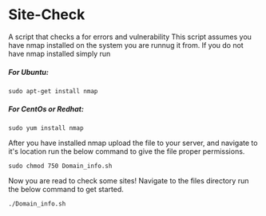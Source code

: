 # Site-Check
A script that checks a for errors and vulnerability 
This script assumes you have nmap installed on the system you are runnug it from. If you do not have nmap installed simply run 

#####  For Ubuntu:

``` sudo apt-get install nmap ```

##### For CentOs or Redhat:

``` sudo yum install nmap ```

After you have installed nmap upload the file to your server, and navigate to it's location run the below command to give the file proper permissions. 

``` sudo chmod 750 Domain_info.sh ```

Now you are read to check some sites! Navigate to the files directory run the below command to get started. 

``` ./Domain_info.sh ```
